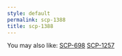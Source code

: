 ```yaml
---
style: default
permalink: scp-1388
title: scp-1388
---
```

You may also like:
[SCP-698](http://scp-wiki.net/scp-698)
[SCP-1257](http://scp-wiki.net/scp-1257)